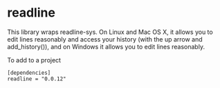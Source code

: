 readline
========

This library wraps readline-sys. On Linux and Mac OS X, it allows you to edit
lines reasonably and access your history (with the up arrow and
add\_history()), and on Windows it allows you to edit lines reasonably.

To add to a project

```
[dependencies]
readline = "0.0.12"
```
